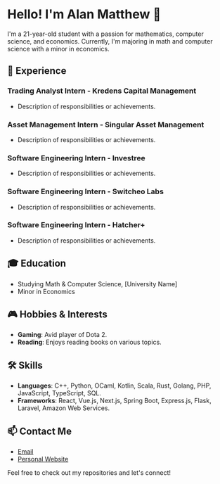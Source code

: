 # Hello! I'm Alan Matthew 👋

I'm a 21-year-old student with a passion for mathematics, computer science, and economics. Currently, I'm majoring in math and computer science with a minor in economics.

## 🚀 Experience

### **Trading Analyst Intern** - Kredens Capital Management
- Description of responsibilities or achievements.

### **Asset Management Intern** - Singular Asset Management
- Description of responsibilities or achievements.

### **Software Engineering Intern** - Investree
- Description of responsibilities or achievements.

### **Software Engineering Intern** - Switcheo Labs
- Description of responsibilities or achievements.

### **Software Engineering Intern** - Hatcher+
- Description of responsibilities or achievements.

## 🎓 Education
- Studying Math & Computer Science, [University Name]
- Minor in Economics

## 🎮 Hobbies & Interests
- **Gaming**: Avid player of Dota 2.
- **Reading**: Enjoys reading books on various topics.

## 🛠️ Skills
- **Languages**: C++, Python, OCaml, Kotlin, Scala, Rust, Golang, PHP, JavaScript, TypeScript, SQL.
- **Frameworks**: React, Vue.js, Next.js, Spring Boot, Express.js, Flask, Laravel, Amazon Web Services.

## 📫 Contact Me
- [Email](mailto:yokurang@gmail.com)
- [Personal Website](https://yokurang.com/)

Feel free to check out my repositories and let's connect!

